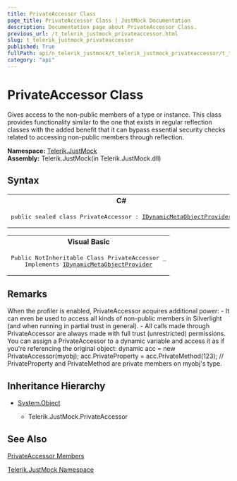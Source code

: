 ```yaml
---
title: PrivateAccessor Class
page_title: PrivateAccessor Class | JustMock Documentation
description: Documentation page about PrivateAccessor Class.
previous_url: /t_telerik_justmock_privateaccessor.html
slug: t_telerik_justmock_privateaccessor
published: True
fullPath: api/n_telerik_justmock/t_telerik_justmock_privateaccessor/t_telerik_justmock_privateaccessor
category: "api"
---
```


# PrivateAccessor Class



Gives access to the non-public members of a type or instance. This class provides functionality similar to the one that exists in regular reflection classes with the added benefit that it can bypass essential security checks related to accessing non-public members through reflection.


 **Namespace:**  [Telerik.JustMock](n_telerik_justmock) <br> **Assembly:** Telerik.JustMock(in Telerik.JustMock.dll)
## Syntax


<div id="syntaxCodeBlocks" class="code"><span codeLanguage="CSharp"><table><tr><th>C#</th></tr><tr><td><pre xml:space="preserve"><span class="keyword">public</span> <span class="keyword">sealed</span> <span class="keyword">class</span> <span class="identifier">PrivateAccessor</span> : <a href="https://msdn2.microsoft.com/en-us/library/dd630216" target="_blank">IDynamicMetaObjectProvider</a></pre></td></tr></table></span><span codeLanguage="VisualBasicDeclaration"><table><tr><th>Visual Basic</th></tr><tr><td><pre xml:space="preserve"><span class="keyword">Public</span> <span class="keyword">NotInheritable</span> <span class="keyword">Class</span> <span class="identifier">PrivateAccessor</span> _
	<span class="keyword">Implements</span> <a href="https://msdn2.microsoft.com/en-us/library/dd630216" target="_blank">IDynamicMetaObjectProvider</a></pre></td></tr></table></span></div>


## Remarks


When the profiler is enabled, PrivateAccessor acquires additional power: - It can even be used to access all kinds of non-public members in Silverlight (and when running in partial trust in general). - All calls made through PrivateAccessor are always made with full trust (unrestricted) permissions. You can assign a PrivateAccessor to a dynamic variable and access it as if you're referencing the original object: dynamic acc = new PrivateAccessor(myobj); acc.PrivateProperty = acc.PrivateMethod(123); // PrivateProperty and PrivateMethod are private members on myobj's type.

## Inheritance Hierarchy


* [System.Object](e5kfa45b)

    * Telerik.JustMock.PrivateAccessor


## See Also



 [PrivateAccessor Members](allmembers_t_telerik_justmock_privateaccessor) 

 [Telerik.JustMock Namespace](n_telerik_justmock) 



